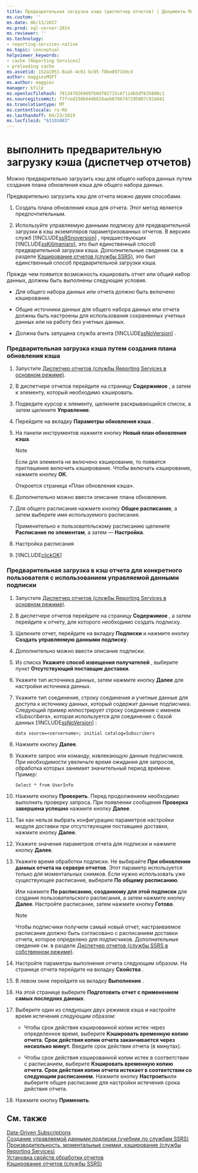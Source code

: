 ```yaml
---
title: Предварительная загрузка кэша (диспетчер отчетов) | Документы Майкрософт
ms.custom: ''
ms.date: 06/13/2017
ms.prod: sql-server-2014
ms.reviewer: ''
ms.technology:
- reporting-services-native
ms.topic: conceptual
helpviewer_keywords:
- cache [Reporting Services]
- preloading cache
ms.assetid: 152a1051-8aa5-4c01-bc85-f8be8971b0cd
author: maggiesMSFT
ms.author: maggies
manager: kfile
ms.openlocfilehash: 7813470269697b0df65715c6f114b5df635888c1
ms.sourcegitcommit: f7fced330b64d6616aeb8766747295807c92dd41
ms.translationtype: MT
ms.contentlocale: ru-RU
ms.lasthandoff: 04/23/2019
ms.locfileid: "63191083"
---
```

# <a name="preload-the-cache-report-manager"></a>выполнить предварительную загрузку кэша (диспетчер отчетов)
  Можно предварительно загрузить кэш для общего набора данных путем создания плана обновления кэша для общего набора данных.  
  
 Предварительно загрузить кэш для отчета можно двумя способами.  
  
1.  Создать плана обновления кэша для отчета. Этот метод является предпочтительным.  
  
2.  Используйте управляемую данными подписку для предварительной загрузки в кэш экземпляров параметризованных отчетов. В версиях служб [!INCLUDE[ssRSnoversion](../../includes/ssrsnoversion-md.md)] , предшествующих [!INCLUDE[ssKilimanjaro](../../includes/sskilimanjaro-md.md)], это был единственный способ предварительной загрузки кэша. Дополнительные сведения см. в разделе [Кэширование отчетов (службы SSRS)](caching-reports-ssrs.md), это был единственный способ предварительной загрузки кэша.  
  
 Прежде чем появится возможность кэшировать отчет или общий набор данных, должны быть выполнены следующие условия.  
  
-   Для общего набора данных или отчета должно быть включено кэширование.  
  
-   Общие источники данных для общего набора данных или отчета должны быть настроены для использования сохраненных учетных данных или на работу без учетных данных.  
  
-   Должна быть запущена служба агента [!INCLUDE[ssNoVersion](../../includes/ssnoversion-md.md)] .  
  
### <a name="to-preload-the-cache-by-creating-a-cache-refresh-plan"></a>Предварительная загрузка кэша путем создания плана обновления кэша  
  
1.  Запустите [Диспетчер отчетов (службы Reporting Services в основном режиме)](../report-manager-ssrs-native-mode.md).  
  
2.  В диспетчере отчетов перейдите на страницу **Содержимое** , а затем к элементу, который необходимо кэшировать.  
  
3.  Подведите курсор к элементу, щелкните раскрывающийся список, а затем щелкните **Управление**.  
  
4.  Перейдите на вкладку **Параметры обновления кэша** .  
  
5.  На панели инструментов нажмите кнопку **Новый план обновления кэша**.  
  
    > [!NOTE]  
    >  Если для элемента не включено кэширование, то появится приглашение включить кэширование. Чтобы включать кэширование, нажмите кнопку **ОК**.  
  
     Откроется страница «План обновления кэша».  
  
6.  Дополнительно можно ввести описание плана обновления.  
  
7.  Для общего расписания нажмите кнопку **Общее расписание**, а затем выберите имя используемого расписания.  
  
     Применительно к пользовательскому расписанию щелкните **Расписание по элементам**, а затем — **Настройка**.  
  
8.  Настройка расписания  
  
9. [!INCLUDE[clickOK](../../includes/clickok-md.md)]  
  
### <a name="to-preload-the-cache-with-a-user-specific-report-by-using-a-data-driven-subscription"></a>Предварительная загрузка в кэш отчета для конкретного пользователя с использованием управляемой данными подписки  
  
1.  Запустите [Диспетчер отчетов (службы Reporting Services в основном режиме)](../report-manager-ssrs-native-mode.md).  
  
2.  В диспетчере отчетов перейдите на страницу **Содержимое** , а затем перейдите к отчету, для которого необходимо создать подписку.  
  
3.  Щелкните отчет, перейдите на вкладку **Подписки** и нажмите кнопку **Создать управляемую данными подписку**.  
  
4.  Дополнительно можно ввести описание подписки.  
  
5.  Из списка **Укажите способ извещения получателей** , выберите пункт **Отсутствующий поставщик доставки**.  
  
6.  Укажите тип источника данных, затем нажмите кнопку **Далее** для настройки источника данных.  
  
7.  Укажите тип соединения, строку соединения и учетные данные для доступа к источнику данных, который содержит данные подписчика. Следующий пример иллюстрирует строку соединения с именем «Subscribers», которая используется для соединения с базой данных [!INCLUDE[ssNoVersion](../../includes/ssnoversion-md.md)] :  
  
    ```  
    data source=<servername>; initial catalog=Subscribers  
    ```  
  
8.  Нажмите кнопку **Далее**.  
  
9. Укажите запрос или команду, извлекающую данные подписчиков. При необходимости увеличьте время ожидания для запросов, обработка которых занимает значительный период времени. Пример:  
  
    ```  
    Select * from UserInfo  
    ```  
  
10. Нажмите кнопку **Проверить**. Перед продолжением необходимо выполнить проверку запроса. При появлении сообщения **Проверка завершена успешно** нажмите кнопку **Далее**.  
  
11. Так как нельзя выбрать конфигурацию параметров настройки модуля доставки при отсутствующем поставщике доставки, нажмите кнопку **Далее**.  
  
12. Укажите значения параметров отчета для подписки и нажмите кнопку **Далее**.  
  
13. Укажите время обработки подписки. Не выбирайте **При обновлении данных отчета на сервере отчетов**. Этот параметр используется только для моментальных снимков. Если нужно использовать уже существующее расписание, выберите **По общему расписанию**.  
  
     Или нажмите **По расписанию, созданному для этой подписки** для создания пользовательского расписания, а затем нажмите кнопку **Далее**. Настройте расписание, затем нажмите кнопку **Готово**.  
  
    > [!NOTE]  
    >  Чтобы подписчики получили самый новый отчет, настраиваемое расписание должно быть согласовано с расписанием доставки отчета, которое определено для подписчиков. Дополнительные сведения см. в разделе [Диспетчер отчетов (службы SSRS в собственном режиме)](../report-manager-ssrs-native-mode.md).  
  
14. Настройте параметры выполнения отчета следующим образом. На странице отчета перейдите на вкладку **Свойства** .  
  
15. В левом окне перейдите на вкладку **Выполнение** .  
  
16. На этой странице выберите **Подготовить отчет с применением самых последних данных**.  
  
17. Выберите один из следующих двух режимов кэша и настройте время истечения следующим образом:  
  
    -   Чтобы срок действия кэшированной копии истек через определенное время, выберите **Кэшировать временную копию отчета. Срок действия копии отчета заканчивается через несколько минут.** Введите срок действия отчета (в минутах).  
  
    -   Чтобы срок действия кэшированной копии истек в соответствии с расписанием, выберите **Кэшировать временную копию отчета. Срок действия копии отчета истекает в соответствии со следующим расписанием.** Нажмите кнопку **Настроить**или выберите общее расписание для настройки истечения срока действия отчета.  
  
18. Нажмите кнопку **Применить**.  
  
## <a name="see-also"></a>См. также  
 [Data-Driven Subscriptions](../subscriptions/data-driven-subscriptions.md)   
 [Создание управляемой данными подписки (учебник по службам SSRS)](../create-a-data-driven-subscription-ssrs-tutorial.md)   
 [Производительность, моментальные снимки, кэширование (службы Reporting Services)](performance-snapshots-caching-reporting-services.md)   
 [Установка свойств обработки отчетов](set-report-processing-properties.md)   
 [Кэширование отчетов (службы SSRS)](caching-reports-ssrs.md)  
  
  
